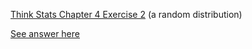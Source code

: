 [Think Stats Chapter 4 Exercise 2](http://greenteapress.com/thinkstats2/html/thinkstats2005.html#toc41) (a random distribution)

[See answer here](Q3_Ch4E2.ipynb)
